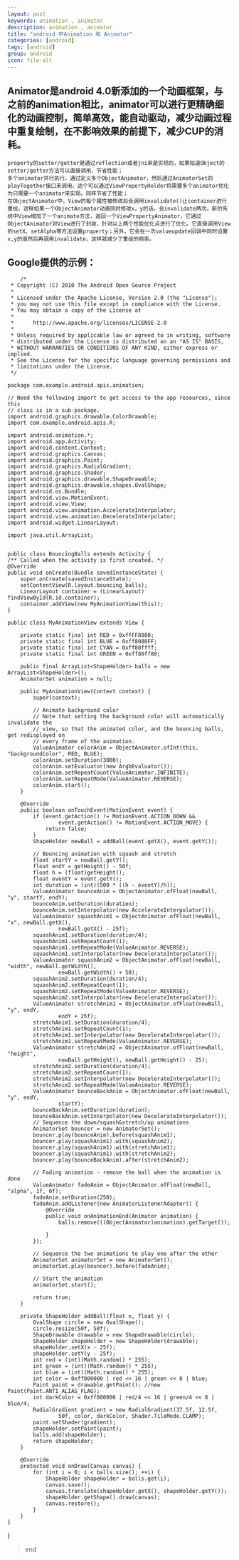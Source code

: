 ```yaml
---
layout: post
keywords: animation , animator
description: animation , animator
title: "android 中Animation 和 Animator"
categories: [android]
tags: [android]
group: android
icon: file-alt
---
```


## Animator是android 4.0新添加的一个动画框架，与之前的animation相比，animator可以进行更精确细化的动画控制，简单高效，能自动驱动，减少动画过程中重复绘制，在不影响效果的前提下，减少CUP的消耗。

	property的setter/getter是通过reflection或者jni来是实现的，如果知道Object的setter/getter方法可以直接调用，节省性能；
	多个animator并行执行。通过定义多个ObjectAnimator，然后通过AnimatorSet的playTogether接口来调用。这个可以通过ViewPropertyHolder将需要多个animator优化为只需要一个animator来实现。同样节省了性能；
	在ObjectAnimator中，View的每个属性被修改后会调用invalidate()让container进行重绘。这样如果一个ObjectAnimator动画同时修改x，y的话，会invalidate两次。新的系统中View增加了一个animate方法，返回一个ViewPropertyAnimator，它通过ObjectAnimator对View进行了封装，针对以上两个性能优化点进行了优化。它直接调用View的setX、setAlpha等方法设置property；另外，它会在一次valueupdate回调中同时设置x,y的值然后再调用invalidate，这样就减少了重绘的频率。
	
## Google提供的示例：
	
		/*
	 * Copyright (C) 2010 The Android Open Source Project
	 *
	 * Licensed under the Apache License, Version 2.0 (the "License");
	 * you may not use this file except in compliance with the License.
	 * You may obtain a copy of the License at
	 *
	 *      http://www.apache.org/licenses/LICENSE-2.0
	 *
	 * Unless required by applicable law or agreed to in writing, software
	 * distributed under the License is distributed on an "AS IS" BASIS,
	 * WITHOUT WARRANTIES OR CONDITIONS OF ANY KIND, either express or implied.
	 * See the License for the specific language governing permissions and
	 * limitations under the License.
	 */

	package com.example.android.apis.animation;

	// Need the following import to get access to the app resources, since this
	// class is in a sub-package.
	import android.graphics.drawable.ColorDrawable;
	import com.example.android.apis.R;

	import android.animation.*;
	import android.app.Activity;
	import android.content.Context;
	import android.graphics.Canvas;
	import android.graphics.Paint;
	import android.graphics.RadialGradient;
	import android.graphics.Shader;
	import android.graphics.drawable.ShapeDrawable;
	import android.graphics.drawable.shapes.OvalShape;
	import android.os.Bundle;
	import android.view.MotionEvent;
	import android.view.View;
	import android.view.animation.AccelerateInterpolator;
	import android.view.animation.DecelerateInterpolator;
	import android.widget.LinearLayout;

	import java.util.ArrayList;


	public class BouncingBalls extends Activity {
    /** Called when the activity is first created. */
    @Override
    public void onCreate(Bundle savedInstanceState) {
        super.onCreate(savedInstanceState);
        setContentView(R.layout.bouncing_balls);
        LinearLayout container = (LinearLayout) findViewById(R.id.container);
        container.addView(new MyAnimationView(this));
    }

    public class MyAnimationView extends View {

        private static final int RED = 0xffFF8080;
        private static final int BLUE = 0xff8080FF;
        private static final int CYAN = 0xff80ffff;
        private static final int GREEN = 0xff80ff80;

        public final ArrayList<ShapeHolder> balls = new ArrayList<ShapeHolder>();
        AnimatorSet animation = null;

        public MyAnimationView(Context context) {
            super(context);

            // Animate background color
            // Note that setting the background color will automatically invalidate the
            // view, so that the animated color, and the bouncing balls, get redisplayed on
            // every frame of the animation.
            ValueAnimator colorAnim = ObjectAnimator.ofInt(this, "backgroundColor", RED, BLUE);
            colorAnim.setDuration(3000);
            colorAnim.setEvaluator(new ArgbEvaluator());
            colorAnim.setRepeatCount(ValueAnimator.INFINITE);
            colorAnim.setRepeatMode(ValueAnimator.REVERSE);
            colorAnim.start();
        }

        @Override
        public boolean onTouchEvent(MotionEvent event) {
            if (event.getAction() != MotionEvent.ACTION_DOWN &&
                    event.getAction() != MotionEvent.ACTION_MOVE) {
                return false;
            }
            ShapeHolder newBall = addBall(event.getX(), event.getY());

            // Bouncing animation with squash and stretch
            float startY = newBall.getY();
            float endY = getHeight() - 50f;
            float h = (float)getHeight();
            float eventY = event.getY();
            int duration = (int)(500 * ((h - eventY)/h));
            ValueAnimator bounceAnim = ObjectAnimator.ofFloat(newBall, "y", startY, endY);
            bounceAnim.setDuration(duration);
            bounceAnim.setInterpolator(new AccelerateInterpolator());
            ValueAnimator squashAnim1 = ObjectAnimator.ofFloat(newBall, "x", newBall.getX(),
                    newBall.getX() - 25f);
            squashAnim1.setDuration(duration/4);
            squashAnim1.setRepeatCount(1);
            squashAnim1.setRepeatMode(ValueAnimator.REVERSE);
            squashAnim1.setInterpolator(new DecelerateInterpolator());
            ValueAnimator squashAnim2 = ObjectAnimator.ofFloat(newBall, "width", newBall.getWidth(),
                    newBall.getWidth() + 50);
            squashAnim2.setDuration(duration/4);
            squashAnim2.setRepeatCount(1);
            squashAnim2.setRepeatMode(ValueAnimator.REVERSE);
            squashAnim2.setInterpolator(new DecelerateInterpolator());
            ValueAnimator stretchAnim1 = ObjectAnimator.ofFloat(newBall, "y", endY,
                    endY + 25f);
            stretchAnim1.setDuration(duration/4);
            stretchAnim1.setRepeatCount(1);
            stretchAnim1.setInterpolator(new DecelerateInterpolator());
            stretchAnim1.setRepeatMode(ValueAnimator.REVERSE);
            ValueAnimator stretchAnim2 = ObjectAnimator.ofFloat(newBall, "height",
                    newBall.getHeight(), newBall.getHeight() - 25);
            stretchAnim2.setDuration(duration/4);
            stretchAnim2.setRepeatCount(1);
            stretchAnim2.setInterpolator(new DecelerateInterpolator());
            stretchAnim2.setRepeatMode(ValueAnimator.REVERSE);
            ValueAnimator bounceBackAnim = ObjectAnimator.ofFloat(newBall, "y", endY,
                    startY);
            bounceBackAnim.setDuration(duration);
            bounceBackAnim.setInterpolator(new DecelerateInterpolator());
            // Sequence the down/squash&stretch/up animations
            AnimatorSet bouncer = new AnimatorSet();
            bouncer.play(bounceAnim).before(squashAnim1);
            bouncer.play(squashAnim1).with(squashAnim2);
            bouncer.play(squashAnim1).with(stretchAnim1);
            bouncer.play(squashAnim1).with(stretchAnim2);
            bouncer.play(bounceBackAnim).after(stretchAnim2);

            // Fading animation - remove the ball when the animation is done
            ValueAnimator fadeAnim = ObjectAnimator.ofFloat(newBall, "alpha", 1f, 0f);
            fadeAnim.setDuration(250);
            fadeAnim.addListener(new AnimatorListenerAdapter() {
                @Override
                public void onAnimationEnd(Animator animation) {
                    balls.remove(((ObjectAnimator)animation).getTarget());

                }
            });

            // Sequence the two animations to play one after the other
            AnimatorSet animatorSet = new AnimatorSet();
            animatorSet.play(bouncer).before(fadeAnim);

            // Start the animation
            animatorSet.start();

            return true;
        }

        private ShapeHolder addBall(float x, float y) {
            OvalShape circle = new OvalShape();
            circle.resize(50f, 50f);
            ShapeDrawable drawable = new ShapeDrawable(circle);
            ShapeHolder shapeHolder = new ShapeHolder(drawable);
            shapeHolder.setX(x - 25f);
            shapeHolder.setY(y - 25f);
            int red = (int)(Math.random() * 255);
            int green = (int)(Math.random() * 255);
            int blue = (int)(Math.random() * 255);
            int color = 0xff000000 | red << 16 | green << 8 | blue;
            Paint paint = drawable.getPaint(); //new Paint(Paint.ANTI_ALIAS_FLAG);
            int darkColor = 0xff000000 | red/4 << 16 | green/4 << 8 | blue/4;
            RadialGradient gradient = new RadialGradient(37.5f, 12.5f,
                    50f, color, darkColor, Shader.TileMode.CLAMP);
            paint.setShader(gradient);
            shapeHolder.setPaint(paint);
            balls.add(shapeHolder);
            return shapeHolder;
        }

        @Override
        protected void onDraw(Canvas canvas) {
            for (int i = 0; i < balls.size(); ++i) {
                ShapeHolder shapeHolder = balls.get(i);
                canvas.save();
                canvas.translate(shapeHolder.getX(), shapeHolder.getY());
                shapeHolder.getShape().draw(canvas);
                canvas.restore();
            }
        }
    }
}

> end
